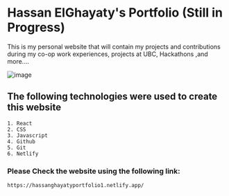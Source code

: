 # Hassan ElGhayaty's Portfolio (Still in Progress)

This is my personal website that will contain my projects and contributions during my co-op work experiences, projects at UBC, Hackathons ,and more....

![image](https://github.com/user-attachments/assets/072b773f-9e92-47a1-b2d2-94efef549dc8)


## The following technologies were used to create this website

    1. React
    2. CSS
    3. Javascript
    4. Github
    5. Git
    6. Netlify
    

### Please Check the website using the following link:

    https://hassanghayatyportfolio1.netlify.app/ 
